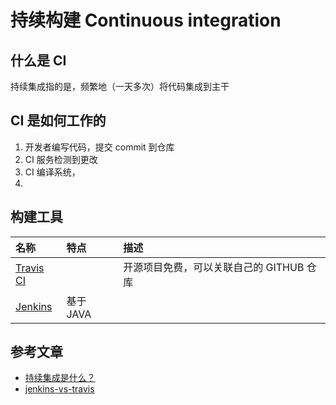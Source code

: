 # 持续构建 Continuous integration

## 什么是 CI

持续集成指的是，频繁地（一天多次）将代码集成到主干

## CI 是如何工作的

1. 开发者编写代码，提交 commit 到仓库
2. CI 服务检测到更改
3. CI 编译系统，
4.

## 构建工具

| 名称                                | 特点      | 描述                                     |
| :---------------------------------- | :-------- | :--------------------------------------- |
| [Travis CI](https://travis-ci.org/) |           | 开源项目免费，可以关联自己的 GITHUB 仓库 |
| [Jenkins](https://jenkins.io/)      | 基于 JAVA |                                          |

## 参考文章

- [持续集成是什么？](http://www.ruanyifeng.com/blog/2015/09/continuous-integration.html)
- [jenkins-vs-travis](https://www.guru99.com/jenkins-vs-travis.html)
